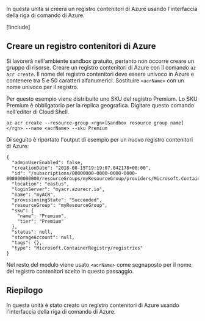 In questa unità si creerà un registro contenitori di Azure usando l'interfaccia della riga di comando di Azure.

<!-- Activate the sandbox -->
[!include[](../../../includes/azure-sandbox-activate.md)]
 
## <a name="create-an-azure-container-registry"></a>Creare un registro contenitori di Azure

Si lavorerà nell'ambiente sandbox gratuito, pertanto non occorre creare un gruppo di risorse. Creare un registro contenitori di Azure con il comando `az acr create`. Il nome del registro contenitori deve essere univoco in Azure e contenere tra 5 e 50 caratteri alfanumerici. Sostituire `<acrName>` con un nome univoco per il registro.

Per questo esempio viene distribuito uno SKU del registro Premium. Lo SKU Premium è obbligatorio per la replica geografica. Digitare questo comando nell'editor di Cloud Shell.

```azurecli
az acr create --resource-group <rgn>[Sandbox resource group name]</rgn> --name <acrName> --sku Premium
```

Di seguito è riportato l'output di esempio per un nuovo registro contenitori di Azure:

```output
{
  "adminUserEnabled": false,
  "creationDate": "2018-08-15T19:19:07.042178+00:00",
  "id": "/subscriptions/00000000-0000-0000-0000-000000000000/resourceGroups/myResourceGroup/providers/Microsoft.ContainerRegistry/registries/myACR0007",
  "location": "eastus",
  "loginServer": "myacr.azurecr.io",
  "name": "myACR",
  "provisioningState": "Succeeded",
  "resourceGroup": "myResourceGroup",
  "sku": {
    "name": "Premium",
    "tier": "Premium"
  },
  "status": null,
  "storageAccount": null,
  "tags": {},
  "type": "Microsoft.ContainerRegistry/registries"
}
```

Nel resto del modulo viene usato `<acrName>` come segnaposto per il nome del registro contenitori scelto in questo passaggio.

## <a name="summary"></a>Riepilogo

In questa unità è stato creato un registro contenitori di Azure usando l'interfaccia della riga di comando di Azure.